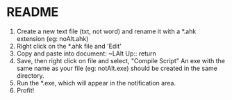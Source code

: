 README
======

1. Create a new text file (txt, not word) and rename it with a *.ahk extension (eg: noAlt.ahk)
2. Right click on the *.ahk file and 'Edit'
3. Copy and paste into document: ~LAlt Up:: return
4. Save, then right click on file and select, "Compile Script"
   An exe with the same name as your file (eg: notAlt.exe) should be created in the same directory.
5. Run the *.exe, which will appear in the notification area.
6. Profit!

